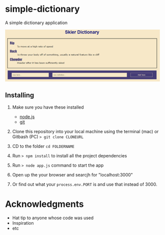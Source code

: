 # simple-dictionary
A simple dictionary application 

![a simpl dictionary](https://github.com/EthanDow/simple-dictionary/blob/master/Capture.PNG)


## Installing
1. Make sure you have these installed
	- [node.js](http://nodejs.org/)
	- [git](http://git-scm.com/)
	
2. Clone this repository into your local machine using the terminal (mac) or Gitbash (PC) `> git clone CLONEURL`
3. CD to the folder `cd FOLDERNAME`
4. Run `> npm install` to install all the project dependencies
5. Run `> node app.js` command to start the app 
6. Open up the your browser and searcjh for "localhost:3000"
7. Or find out what your `process.env.PORT` is and use that instead of 3000.   

# Acknowledgments
- Hat tip to anyone whose code was used
- Inspiration
- etc
